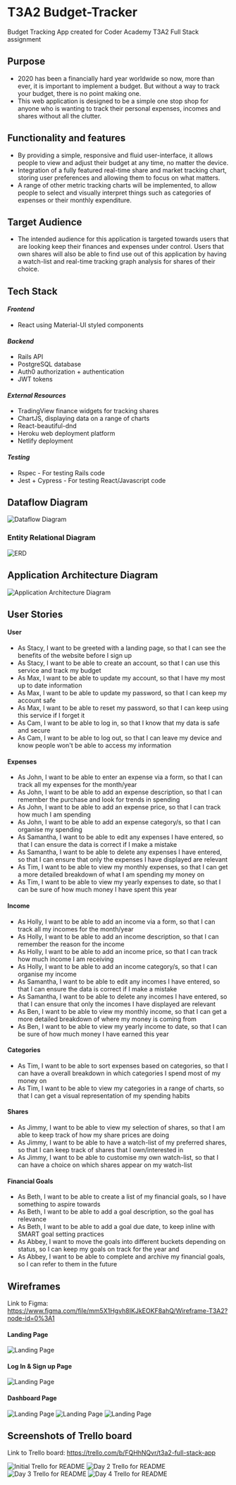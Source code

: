 # T3A2 Budget-Tracker
Budget Tracking App created for Coder Academy T3A2 Full Stack assignment 

## Purpose
- 2020 has been a financially hard year worldwide so now, more than ever, it is important to implement a budget. But without a way to track your budget, there is no point making one.    
- This web application is designed to be a simple one stop shop for anyone who is wanting to track their personal expenses, incomes and shares without all the clutter.

## Functionality and features 
- By providing a simple, responsive and fluid user-interface, it allows people to view and adjust their budget at any time, no matter the device.  
- Integration of a fully featured real-time share and market tracking chart, storing user preferences and allowing them to focus on what matters.
- A range of other metric tracking charts will be implemented, to allow people to select and visually interpret things such as categories of expenses or their monthly expenditure.

## Target Audience
- The intended audience for this application is targeted towards users that are looking keep their finances and expenses under control. Users that own shares will also be able to find use out of this application by having a watch-list and real-time tracking graph analysis for shares of their choice.

## Tech Stack

#### *Frontend*
- React using Material-UI styled components

#### *Backend*
- Rails API
- PostgreSQL database
- Auth0 authorization + authentication
- JWT tokens

#### *External Resources*
- TradingView finance widgets for tracking shares 
- ChartJS, displaying data on a range of charts
- React-beautiful-dnd
- Heroku web deployment platform
- Netlify deployment

#### *Testing*
- Rspec - For testing Rails code
- Jest + Cypress - For testing React/Javascript code

## Dataflow Diagram
![Dataflow Diagram](./docs/Data%20Flow%20Diagram.png)

### Entity Relational Diagram
![ERD](./docs/ERD.jpg)

## Application Architecture Diagram
![Application Architecture Diagram](./docs/application-architecture-diagram.jpg)

## User Stories

#### User
- As Stacy, I want to be greeted with a landing page, so that I can see the benefits of the website before I sign up
- As Stacy, I want to be able to create an account, so that I can use this service and track my budget
- As Max, I want to be able to update my account, so that I have my most up to date information
- As Max, I want to be able to update my password, so that I can keep my account safe
- As Max, I want to be able to reset my password, so that I can keep using this service if I forget it
- As Cam, I want to be able to log in, so that I know that my data is safe and secure
- As Cam, I want to be able to log out, so that I can leave my device and know people won't be able to access my information

#### Expenses
- As John, I want to be able to enter an expense via a form, so that I can track all my expenses for the month/year
- As John, I want to be able to add an expense description, so that I can remember the purchase and look for trends in spending  
- As John, I want to be able to add an expense price, so that I can track how much I am spending 
- As John, I want to be able to add an expense category/s, so that I can organise my spending
- As Samantha, I want to be able to edit any expenses I have entered, so that I can ensure the data is correct if I make a mistake
- As Samantha, I want to be able to delete any expenses I have entered, so that I can ensure that only the expenses I have displayed are relevant
- As Tim, I want to be able to view my monthly expenses, so that I can get a more detailed breakdown of what I am spending my money on
- As Tim, I want to be able to view my yearly expenses to date, so that I can be sure of how much money I have spent this year

#### Income
- As Holly, I want to be able to add an income via a form, so that I can track all my incomes for the month/year
- As Holly, I want to be able to add an income description, so that I can remember the reason for the income
- As Holly, I want to be able to add an income price, so that I can track how much income I am receiving
- As Holly, I want to be able to add an income category/s, so that I can organise my income
- As Samantha, I want to be able to edit any incomes I have entered, so that I can ensure the data is correct if I make a mistake
- As Samantha, I want to be able to delete any incomes I have entered, so that I can ensure that only the incomes I have displayed are relevant
- As Ben, I want to be able to view my monthly income, so that I can get a more detailed breakdown of where my money is coming from
- As Ben, I want to be able to view my yearly income to date, so that I can be sure of how much money I have earned this year

#### Categories
- As Tim, I want to be able to sort expenses based on categories, so that I can have a overall breakdown in which categories I spend most of my money on
- As Tim, I want to be able to view my categories in a range of charts, so that I can get a visual representation of my spending habits

#### Shares
- As Jimmy, I want to be able to view my selection of shares, so that I am able to keep track of how my share prices are doing
- As Jimmy, I want to be able to have a watch-list of my preferred shares, so that I can keep track of shares that I own/interested in
- As Jimmy, I want to be able to customise my own watch-list, so that I can have a choice on which shares appear on my watch-list

#### Financial Goals
- As Beth, I want to be able to create a list of my financial goals, so I have something to aspire towards
- As Beth, I want to be able to add a goal description, so the goal has relevance
- As Beth, I want to be able to add a goal due date, to keep inline with SMART goal setting practices
- As Abbey, I want to move the goals into different buckets depending on status, so I can keep my goals on track for the year and
- As Abbey, I want to be able to complete and archive my financial goals, so I can refer to them in the future

## Wireframes

Link to Figma: https://www.figma.com/file/mm5X1Hgvh8IKJkEOKF8ahQ/Wireframe-T3A2?node-id=0%3A1

#### Landing Page
![Landing Page](./docs/wireframe-landing-page.jpg)
 
#### Log In & Sign up Page
![Landing Page](./docs/wireframe-login-signup.jpg)
 
#### Dashboard Page
![Landing Page](./docs/wireframe-dashboard-1.jpg)
![Landing Page](./docs/wireframe-dashboard-2.jpg)
![Landing Page](./docs/wireframe-dashboard-3.jpg)

## Screenshots of Trello board

Link to Trello board: https://trello.com/b/FQHhNQvr/t3a2-full-stack-app

![Initial Trello for README](./docs/Trello%20Screenshots/Initial%20board%20for%20README.png)
![Day 2 Trello for README](./docs/Trello%20Screenshots/day-2-trello.png)
![Day 3 Trello for README](./docs/Trello%20Screenshots/day-3-trello.jpg)
![Day 4 Trello for README](./docs/Trello%20Screenshots/day-4-trello.jpg)